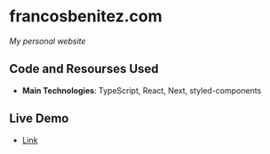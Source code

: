 # francosbenitez.com

*My personal website*

## Code and Resourses Used

- **Main Technologies**: TypeScript, React, Next, styled-components

## Live Demo

- [Link](https://francosbenitez.com)

